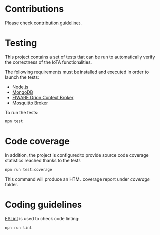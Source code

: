 # Contributions

Please check [contribution guidelines](CONTRIBUTING.md).

# Testing

This project contains a set of tests that can be run to automatically verify the correctness of the IoTA functionalities.

The following requirements must be installed and executed in order to launch the tests:

- [Node.js](https://nodejs.org/en/)
- [MongoDB](https://docs.mongodb.com/manual/installation/)
- [FIWARE Orion Context Broker](https://github.com/telefonicaid/fiware-orion)
- [Mosquitto Broker](https://mosquitto.org/download/)

To run the tests:

```bash
npm test
```

# Code coverage

In addition, the project is configured to provide source code coverage statistics reached thanks to the tests.

```bash
npm run test:coverage
```

This command will produce an HTML coverage report under *coverage* folder.

# Coding guidelines

[ESLint](https://eslint.org/) is used to check code linting:

```bash
npn run lint
```